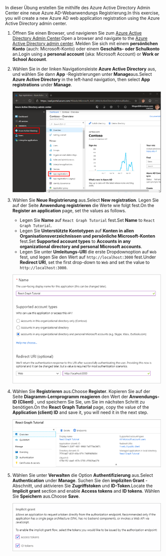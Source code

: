 <!-- markdownlint-disable MD002 MD041 -->

<span data-ttu-id="713c2-101">In dieser Übung erstellen Sie mithilfe des Azure Active Directory Admin Center eine neue Azure AD-Webanwendungs Registrierung.</span><span class="sxs-lookup"><span data-stu-id="713c2-101">In this exercise, you will create a new Azure AD web application registration using the Azure Active Directory admin center.</span></span>

1. <span data-ttu-id="713c2-102">Öffnen Sie einen Browser, und navigieren Sie zum [Azure Active Directory Admin Center](https://aad.portal.azure.com).</span><span class="sxs-lookup"><span data-stu-id="713c2-102">Open a browser and navigate to the [Azure Active Directory admin center](https://aad.portal.azure.com).</span></span> <span data-ttu-id="713c2-103">Melden Sie sich mit einem **persönlichen Konto** (auch: Microsoft-Konto) oder einem **Geschäfts- oder Schulkonto** an.</span><span class="sxs-lookup"><span data-stu-id="713c2-103">Login using a **personal account** (aka: Microsoft Account) or **Work or School Account**.</span></span>

1. <span data-ttu-id="713c2-104">Wählen Sie in der linken Navigationsleiste **Azure Active Directory** aus, und wählen Sie dann **App** -Registrierungen unter **Manage**aus.</span><span class="sxs-lookup"><span data-stu-id="713c2-104">Select **Azure Active Directory** in the left-hand navigation, then select **App registrations** under **Manage**.</span></span>

    ![<span data-ttu-id="713c2-105">Ein Screenshot der APP-Registrierungen</span><span class="sxs-lookup"><span data-stu-id="713c2-105">A screenshot of the App registrations</span></span> ](./images/aad-portal-app-registrations.png)

1. <span data-ttu-id="713c2-106">Wählen Sie **Neue Registrierung** aus.</span><span class="sxs-lookup"><span data-stu-id="713c2-106">Select **New registration**.</span></span> <span data-ttu-id="713c2-107">Legen Sie auf der Seite **Anwendung registrieren** die Werte wie folgt fest.</span><span class="sxs-lookup"><span data-stu-id="713c2-107">On the **Register an application** page, set the values as follows.</span></span>

    - <span data-ttu-id="713c2-108">Legen Sie **Name** auf `React Graph Tutorial` fest.</span><span class="sxs-lookup"><span data-stu-id="713c2-108">Set **Name** to `React Graph Tutorial`.</span></span>
    - <span data-ttu-id="713c2-109">Legen Sie **Unterstützte Kontotypen** auf **Konten in allen Organisationsverzeichnissen und persönliche Microsoft-Konten** fest.</span><span class="sxs-lookup"><span data-stu-id="713c2-109">Set **Supported account types** to **Accounts in any organizational directory and personal Microsoft accounts**.</span></span>
    - <span data-ttu-id="713c2-110">Legen Sie unter **Umleitungs-URI** die erste Dropdownoption auf `Web` fest, und legen Sie den Wert auf `http://localhost:3000` fest.</span><span class="sxs-lookup"><span data-stu-id="713c2-110">Under **Redirect URI**, set the first drop-down to `Web` and set the value to `http://localhost:3000`.</span></span>

    ![Screenshot der Seite "Anwendung registrieren"](./images/aad-register-an-app.png)

1. <span data-ttu-id="713c2-112">Wählen Sie **Registrieren** aus.</span><span class="sxs-lookup"><span data-stu-id="713c2-112">Choose **Register**.</span></span> <span data-ttu-id="713c2-113">Kopieren Sie auf der Seite **Diagramm-Lernprogramm reagieren** den Wert der **Anwendungs-ID (Client)** , und speichern Sie Sie, um Sie im nächsten Schritt zu benötigen.</span><span class="sxs-lookup"><span data-stu-id="713c2-113">On the **React Graph Tutorial** page, copy the value of the **Application (client) ID** and save it, you will need it in the next step.</span></span>

    ![Ein Screenshot der Anwendungs-ID der neuen App-Registrierung](./images/aad-application-id.png)

1. <span data-ttu-id="713c2-115">Wählen Sie unter **Verwalten** die Option **Authentifizierung** aus.</span><span class="sxs-lookup"><span data-stu-id="713c2-115">Select **Authentication** under **Manage**.</span></span> <span data-ttu-id="713c2-116">Suchen Sie den **impliziten Grant** -Abschnitt, und aktivieren Sie **Zugriffstoken** und **ID-Token**.</span><span class="sxs-lookup"><span data-stu-id="713c2-116">Locate the **Implicit grant** section and enable **Access tokens** and **ID tokens**.</span></span> <span data-ttu-id="713c2-117">Wählen Sie **Speichern** aus.</span><span class="sxs-lookup"><span data-stu-id="713c2-117">Choose **Save**.</span></span>

    ![Screenshot des impliziten Grant-Abschnitts](./images/aad-implicit-grant.png)
